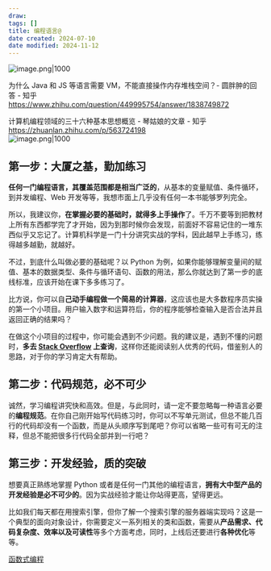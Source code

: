 ```yaml
---
draw:
tags: []
title: 编程语言@
date created: 2024-07-10
date modified: 2024-11-12
---
```


![image.png|1000](https://imagehosting4picgo.oss-cn-beijing.aliyuncs.com/imagehosting/fix-dir%2Fpicgo%2Fpicgo-clipboard-images%2F2024%2F07%2F22%2F21-07-48-5edbe1c282f9c1f9d4171628ac65257e-20240722210747-9a674b.png)

为什么 Java 和 JS 等语言需要 VM，不能直接操作内存堆栈空间？- 圆胖肿的回答 - 知乎  
https://www.zhihu.com/question/449995754/answer/1838749872

计算机编程领域的三十六种基本思想概览 - 琴姑娘的文章 - 知乎  
https://zhuanlan.zhihu.com/p/563724198  
![image.png|1000](https://imagehosting4picgo.oss-cn-beijing.aliyuncs.com/imagehosting/fix-dir%2Fpicgo%2Fpicgo-clipboard-images%2F2024%2F07%2F02%2F00-07-37-01c416e1ef558a9789e41675ac50c59b-20240702000736-b20d56.png)

## 第一步：大厦之基，勤加练习

**任何一门编程语言，其覆盖范围都是相当广泛的**，从基本的变量赋值、条件循环，到并发编程、Web 开发等等，我想市面上几乎没有任何一本书能够罗列完全。

所以，我建议你，**在掌握必要的基础时，就得多上手操作**了。千万不要等到把教材上所有东西都学完了才开始，因为到那时候你会发现，前面好不容易记住的一堆东西似乎又忘记了。计算机科学是一门十分讲究实战的学科，因此越早上手练习，练得越多越勤，就越好。

不过，到底什么叫做必要的基础呢？以 Python 为例，如果你能够理解变量间的赋值、基本的数据类型、条件与循环语句、函数的用法，那么你就达到了第一步的底线标准，应该开始在课下多多练习了。

比方说，你可以自**己动手编程做一个简易的计算器**，这应该也是大多数程序员实操的第一个小项目。用户输入数字和运算符后，你的程序能够检查输入是否合法并且返回正确的结果吗？

在做这个小项目的过程中，你可能会遇到不少问题。我的建议是，遇到不懂的问题时，**多去 [Stack Overflow](https://stackoverflow.com/) 上查询**，这样你还能阅读别人优秀的代码，借鉴别人的思路，对于你的学习肯定大有帮助。

## 第二步：代码规范，必不可少

诚然，学习编程讲究快和高效。但是，与此同时，请一定不要忽略每一种语言必要的**编程规范**。在你自己刚开始写代码练习时，你可以不写单元测试，但总不能几百行的代码却没有一个函数，而是从头顺序写到尾吧？你可以省略一些可有可无的注释，但总不能把很多行代码全部并到一行吧？

## 第三步：开发经验，质的突破

想要真正熟练地掌握 Python 或者是任何一门其他的编程语言，**拥有大中型产品的开发经验是必不可少的**。因为实战经验才能让你站得更高，望得更远。

比如我们每天都在用搜索引擎，但你了解一个搜索引擎的服务器端实现吗？这是一个典型的面向对象设计，你需要定义一系列相关的类和函数，需要从**产品需求、代码复杂度、效率以及可读性**等多个方面考虑，同时，上线后还要进行**各种优化**等等。

[函数式编程](函数式编程.md)

